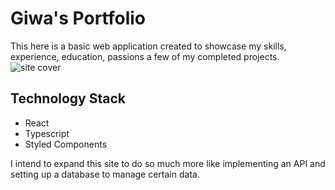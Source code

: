 # Giwa's Portfolio 
This here is a basic web application created to showcase my skills, experience, education, passions a few of my completed projects.
![site cover](https://res.cloudinary.com/dyj6pqx6d/image/upload/v1637927718/portfolio/portfolio-fs_wjgkzp.png)

## Technology Stack 
- React 
- Typescript 
- Styled Components

I intend to expand this site to do so much more like implementing an API and setting up a database to manage certain data.



